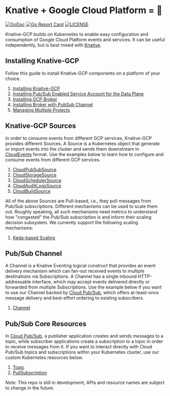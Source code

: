 # Knative + Google Cloud Platform = 🚀

[![GoDoc](https://godoc.org/github.com/google/knative-gcp?status.svg)](https://godoc.org/github.com/google/knative-gcp)
[![Go Report Card](https://goreportcard.com/badge/google/knative-gcp)](https://goreportcard.com/report/google/knative-gcp)
[![LICENSE](https://img.shields.io/github/license/google/knative-gcp.svg)](https://github.com/google/knative-gcp/blob/master/LICENSE)

Knative-GCP builds on Kubernetes to enable easy configuration and consumption of
Google Cloud Platform events and services. It can be useful independently, but
is best mixed with [Knative](https://knative.dev).

## Installing Knative-GCP

Follow this guide to install Knative-GCP components on a platform of your
choice.

1. [Installing Knative-GCP](./docs/install/install-knative-gcp.md)
1. [Installing Pub/Sub Enabled Service Account for the Data Plane](docs/install/dataplane-service-account.md)
1. [Installing GCP Broker](./docs/install/install-gcp-broker.md)
1. [Installing Broker with PubSub Channel](./docs/install/install-broker-with-pubsub-channel.md)
1. [Managing Multiple Projects](./docs/install/managing-multiple-projects.md)

## Knative-GCP Sources

In order to consume events from different GCP services, Knative-GCP provides
different Sources. A Source is a Kubernetes object that generate or import
events into the cluster and sends them downstream in
[CloudEvents](https://cloudevents.io/) format. Use the examples below to learn
how to configure and consume events from different GCP services.

1. [CloudPubSubSource](./docs/examples/cloudpubsubsource/README.md)
1. [CloudStorageSource](./docs/examples/cloudstoragesource/README.md)
1. [CloudSchedulerSource](./docs/examples/cloudschedulersource/README.md)
1. [CloudAuditLogsSource](./docs/examples/cloudauditlogssource/README.md)
1. [CloudBuildSource](./docs/examples/cloudbuildsource/README.md)

All of the above Sources are Pull-based, i.e., they poll messages from Pub/Sub
subscriptions. Different mechanisms can be used to scale them out. Roughly
speaking, all such mechanisms need metrics to understand how "congested" the
Pub/Sub subscription is and inform their scaling decision subsystem. We
currently support the following scaling mechanisms:

1. [Keda-based Scaling](./docs/examples/keda/README.md)

## Pub/Sub Channel

A Channel is a Knative Eventing logical construct that provides an event
delivery mechanism which can fan-out received events to multiple destinations
via Subscriptions. A Channel has a single inbound HTTP-addressable interface,
which may accept events delivered directly or forwarded from multiple
Subscriptions. Use the example below if you want to use our Channel backed by
[Cloud Pub/Sub](https://cloud.google.com/pubsub/docs/overview), which offers
at-least-once message delivery and best-effort ordering to existing subscribers.

1. [Channel](./docs/examples/channel/README.md)

## Pub/Sub Core Resources

In [Cloud Pub/Sub](https://cloud.google.com/pubsub/docs/overview), a publisher
application creates and sends messages to a topic, while subscriber applications
create a subscription to a topic in order to receive messages from it. If you
want to interact directly with Cloud Pub/Sub topics and subscriptions within
your Kubernetes cluster, use our custom Kubernetes resources below.

1. [Topic](./docs/examples/topic/README.md)
1. [PullSubscription](./docs/examples/pullsubscription/README.md)

_Note:_ This repo is still in development, APIs and resource names are subject
to change in the future.
